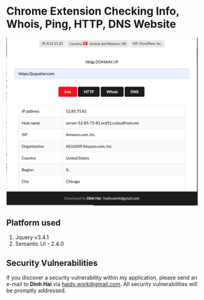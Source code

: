 # Chrome Extension Checking Info, Whois, Ping, HTTP, DNS Website

![image-20200412200959325](images/image-20200412200959325.png)

## 									Platform used

1. Jquery v3.4.1
2. Semantic UI - 2.4.0


## 								Security Vulnerabilities

If you discover a security vulnerability within my application, please send an e-mail to **Dinh Hai** via [haidv.work@gmail.com](mailto:haidv.work@gmail.com). All security vulnerabilities will be promptly addressed.

# 
